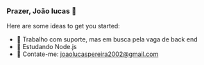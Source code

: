 ### Prazer, João lucas 👋



Here are some ideas to get you started:

- 🔭 Trabalho com suporte, mas em busca pela vaga de back end
- 🌱 Estudando Node.js
- 👯 Contate-me: joaolucaspereira2002@gmail.com

